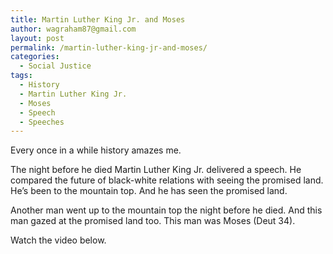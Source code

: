 ```yaml
---
title: Martin Luther King Jr. and Moses
author: wagraham87@gmail.com
layout: post
permalink: /martin-luther-king-jr-and-moses/
categories:
  - Social Justice
tags:
  - History
  - Martin Luther King Jr.
  - Moses
  - Speech
  - Speeches
---
```

Every once in a while history amazes me.

The night before he died Martin Luther King Jr. delivered a speech. He compared the future of black-white relations with seeing the promised land. He&#8217;s been to the mountain top. And he has seen the promised land.

Another man went up to the mountain top the night before he died. And this man gazed at the promised land too. This man was Moses (Deut 34).<!--more-->

Watch the video below.

<span class='embed-youtube' style='text-align:center; display: block;'></span>